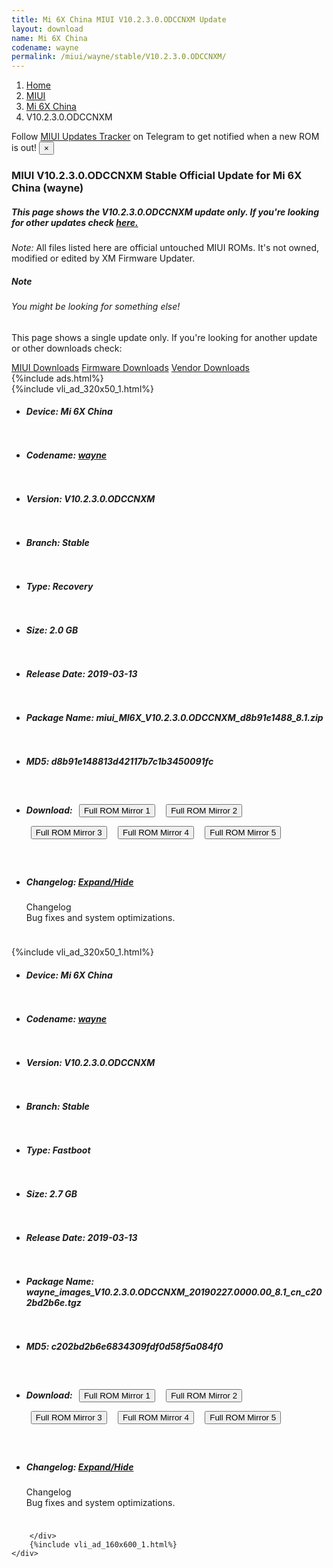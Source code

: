 ```yaml
---
title: Mi 6X China MIUI V10.2.3.0.ODCCNXM Update
layout: download
name: Mi 6X China
codename: wayne
permalink: /miui/wayne/stable/V10.2.3.0.ODCCNXM/
---
```

<nav aria-label="breadcrumb">
    <ol class="breadcrumb">
        <li class="breadcrumb-item"><a href="/">Home</a></li>
        <li class="breadcrumb-item"><a href="/miui/">MIUI</a></li>
        <li class="breadcrumb-item"><a href="/miui/wayne/">Mi 6X China</a></li>
        <li class="breadcrumb-item active" aria-current="page">V10.2.3.0.ODCCNXM</li>
    </ol>
</nav>
<div class="alert alert-primary alert-dismissible fade show" role="alert">
    Follow <a href="https://t.me/MIUIUpdatesTracker" class="alert-link">MIUI Updates Tracker</a> on Telegram to get
    notified when a new ROM is out!
    <button type="button" class="close" data-dismiss="alert" aria-label="Close">
        <span aria-hidden="true">&times;</span>
    </button>
</div>
<div class="col-12 mx-auto">
    <h3 class="title bg-light p-2 rounded">MIUI V10.2.3.0.ODCCNXM Stable Official Update for Mi 6X China (wayne)</h3>
    <h5>This page shows the V10.2.3.0.ODCCNXM update only. If you're looking for other updates check
        <a href="/miui/wayne/">here.</a></h5>
    <p><i>Note: </i>All files listed here are official untouched MIUI ROMs.
        It's not owned, modified or edited by XM Firmware Updater.</p>
    <div class="card">
        <div class="card-body">
            <h5 class="card-title">Note</h5>
            <h6 class="card-subtitle mb-2 text-muted">You might be looking for something else!</h6>
            <p class="card-text">This page shows a single update only.
                If you're looking for another update or other downloads check:</p>
            <a href="/miui/" class="card-link">MIUI Downloads</a>
            <a href="/firmware/" class="card-link">Firmware Downloads</a>
            <a href="/vendor/" class="card-link">Vendor Downloads</a>
        </div>
    </div>
    {%include ads.html%}
    <div class="row justify-content-center">
        <div class="col-10" id="downloads">
                    <div class="card card-body">
            {%include vli_ad_320x50_1.html%}
            <ul class="list-unstyled">
                <li style="padding-bottom: 10px;">
                    <h5><b>Device: </b>Mi 6X China</h5>
                </li>
                <li style="padding-bottom: 10px;">
                    <h5><b>Codename: </b> <a href="/miui/wayne/" target="_blank">wayne</a> </h5>
                </li>
                <li style="padding-bottom: 10px;">
                    <h5><b>Version: </b>V10.2.3.0.ODCCNXM</h5>
                </li>
                <li style="padding-bottom: 10px;">
                    <h5><b>Branch: </b>Stable</h5>
                </li>
                <li style="padding-bottom: 10px;">
                    <h5><b>Type: </b>Recovery</h5>
                </li>
                <li style="padding-bottom: 10px;">
                    <h5><b>Size: </b>2.0 GB</h5>
                </li>
                <li style="padding-bottom: 10px;">
                    <h5><b>Release Date: </b>2019-03-13</h5>
                </li>
                <li style="padding-bottom: 10px;">
                    <h5><b>Package Name: </b><span id="filename" class="text-dark">miui_MI6X_V10.2.3.0.ODCCNXM_d8b91e1488_8.1.zip</span></h5>
                </li>
                <li style="padding-bottom: 10px;">
                    <h5><b>MD5: </b><span id="md5" class="text-muted">d8b91e148813d42117b7c1b3450091fc</span></h5>
                </li>
                <li style="padding-bottom: 10px;">
                    <h5><b>Download: </b> <button type="button" id="download" class="btn btn-primary" style="margin: 7px;" onclick="window.open('https://cdnorg.d.miui.com/V10.2.3.0.ODCCNXM/miui_MI6X_V10.2.3.0.ODCCNXM_d8b91e1488_8.1.zip', '_blank');"><i class="fa fa-download"></i> Full ROM Mirror 1</button> <button type="button" id="download" class="btn btn-primary" style="margin: 7px;" onclick="window.open('https://bkt-sgp-miui-ota-update-alisgp.oss-ap-southeast-1.aliyuncs.com/V10.2.3.0.ODCCNXM/miui_MI6X_V10.2.3.0.ODCCNXM_d8b91e1488_8.1.zip', '_blank');"><i class="fa fa-download"></i> Full ROM Mirror 2</button> <button type="button" id="download" class="btn btn-primary" style="margin: 7px;" onclick="window.open('https://bn.d.miui.com/V10.2.3.0.ODCCNXM/miui_MI6X_V10.2.3.0.ODCCNXM_d8b91e1488_8.1.zip', '_blank');"><i class="fa fa-download"></i> Full ROM Mirror 3</button> <button type="button" id="download" class="btn btn-primary" style="margin: 7px;" onclick="window.open('https://bigota.d.miui.com/V10.2.3.0.ODCCNXM/miui_MI6X_V10.2.3.0.ODCCNXM_d8b91e1488_8.1.zip', '_blank');"><i class="fa fa-download"></i> Full ROM Mirror 4</button> <button type="button" id="download" class="btn btn-primary" style="margin: 7px;" onclick="window.open('https://hugeota.d.miui.com/V10.2.3.0.ODCCNXM/miui_MI6X_V10.2.3.0.ODCCNXM_d8b91e1488_8.1.zip', '_blank');"><i class="fa fa-download"></i> Full ROM Mirror 5</button></h5>
                </li>
                <li style="padding-bottom: 10px;">
                    <h5><b>Changelog: </b><a href="#wayne_1_changelog" data-toggle="collapse" role="button"
                            aria-expanded="false" aria-controls="wayne_1_changelog"> <i class="fa fa-arrow-down"
                                aria-hidden="true"></i> Expand/Hide</a></h5>
                    <div class="collapse" id="wayne_1_changelog">
                        <p id="changelog_text">Changelog<br>Bug fixes and system optimizations.</p>
                    </div>
                </li>
            </ul>
        </div>
        <div class="card card-body">
            {%include vli_ad_320x50_1.html%}
            <ul class="list-unstyled">
                <li style="padding-bottom: 10px;">
                    <h5><b>Device: </b>Mi 6X China</h5>
                </li>
                <li style="padding-bottom: 10px;">
                    <h5><b>Codename: </b> <a href="/miui/wayne/" target="_blank">wayne</a> </h5>
                </li>
                <li style="padding-bottom: 10px;">
                    <h5><b>Version: </b>V10.2.3.0.ODCCNXM</h5>
                </li>
                <li style="padding-bottom: 10px;">
                    <h5><b>Branch: </b>Stable</h5>
                </li>
                <li style="padding-bottom: 10px;">
                    <h5><b>Type: </b>Fastboot</h5>
                </li>
                <li style="padding-bottom: 10px;">
                    <h5><b>Size: </b>2.7 GB</h5>
                </li>
                <li style="padding-bottom: 10px;">
                    <h5><b>Release Date: </b>2019-03-13</h5>
                </li>
                <li style="padding-bottom: 10px;">
                    <h5><b>Package Name: </b><span id="filename" class="text-dark">wayne_images_V10.2.3.0.ODCCNXM_20190227.0000.00_8.1_cn_c202bd2b6e.tgz</span></h5>
                </li>
                <li style="padding-bottom: 10px;">
                    <h5><b>MD5: </b><span id="md5" class="text-muted">c202bd2b6e6834309fdf0d58f5a084f0</span></h5>
                </li>
                <li style="padding-bottom: 10px;">
                    <h5><b>Download: </b> <button type="button" id="download" class="btn btn-primary" style="margin: 7px;" onclick="window.open('https://cdnorg.d.miui.com/V10.2.3.0.ODCCNXM/wayne_images_V10.2.3.0.ODCCNXM_20190227.0000.00_8.1_cn_c202bd2b6e.tgz', '_blank');"><i class="fa fa-download"></i> Full ROM Mirror 1</button> <button type="button" id="download" class="btn btn-primary" style="margin: 7px;" onclick="window.open('https://bkt-sgp-miui-ota-update-alisgp.oss-ap-southeast-1.aliyuncs.com/V10.2.3.0.ODCCNXM/wayne_images_V10.2.3.0.ODCCNXM_20190227.0000.00_8.1_cn_c202bd2b6e.tgz', '_blank');"><i class="fa fa-download"></i> Full ROM Mirror 2</button> <button type="button" id="download" class="btn btn-primary" style="margin: 7px;" onclick="window.open('https://bn.d.miui.com/V10.2.3.0.ODCCNXM/wayne_images_V10.2.3.0.ODCCNXM_20190227.0000.00_8.1_cn_c202bd2b6e.tgz', '_blank');"><i class="fa fa-download"></i> Full ROM Mirror 3</button> <button type="button" id="download" class="btn btn-primary" style="margin: 7px;" onclick="window.open('https://bigota.d.miui.com/V10.2.3.0.ODCCNXM/wayne_images_V10.2.3.0.ODCCNXM_20190227.0000.00_8.1_cn_c202bd2b6e.tgz', '_blank');"><i class="fa fa-download"></i> Full ROM Mirror 4</button> <button type="button" id="download" class="btn btn-primary" style="margin: 7px;" onclick="window.open('https://hugeota.d.miui.com/V10.2.3.0.ODCCNXM/wayne_images_V10.2.3.0.ODCCNXM_20190227.0000.00_8.1_cn_c202bd2b6e.tgz', '_blank');"><i class="fa fa-download"></i> Full ROM Mirror 5</button></h5>
                </li>
                <li style="padding-bottom: 10px;">
                    <h5><b>Changelog: </b><a href="#wayne_2_changelog" data-toggle="collapse" role="button"
                            aria-expanded="false" aria-controls="wayne_2_changelog"> <i class="fa fa-arrow-down"
                                aria-hidden="true"></i> Expand/Hide</a></h5>
                    <div class="collapse" id="wayne_2_changelog">
                        <p id="changelog_text">Changelog<br>Bug fixes and system optimizations.</p>
                    </div>
                </li>
            </ul>
        </div>

        </div>
        {%include vli_ad_160x600_1.html%}
    </div>
</div>

